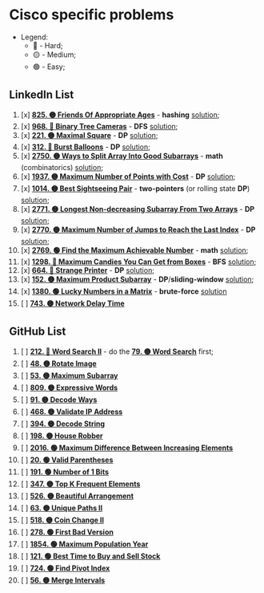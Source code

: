 # Cisco specific problems

- Legend:
  - 🔴 - Hard;
  - 🟡 - Medium;
  - 🟢 - Easy;

## LinkedIn List

1. [x] [**825. 🟡 Friends Of Appropriate Ages**](https://leetcode.com/problems/friends-of-appropriate-ages/description/) - **hashing** [solution](./1FriendsOfAppropriateAges.py);
2. [x] [**968. 🔴 Binary Tree Cameras**](https://leetcode.com/problems/binary-tree-cameras/description/) - **DFS** [solution](./2BinaryTreeCameras.py);
3. [x] [**221. 🟡 Maximal Square**](https://leetcode.com/problems/maximal-square/description/) - **DP** [solution](./3MaximalSquare.py);
4. [x] [**312. 🔴 Burst Balloons**](https://leetcode.com/problems/burst-balloons/description/) - **DP** [solution](./4BurstBaloons.py);
5. [x] [**2750. 🟡 Ways to Split Array Into Good Subarrays**](https://leetcode.com/problems/ways-to-split-array-into-good-subarrays/description/) - **math** (combinatorics) [solution](./5WaysToSplitArrayIntoGoodSubarrays.py);
6. [x] [**1937. 🟡 Maximum Number of Points with Cost**](https://leetcode.com/problems/maximum-number-of-points-with-cost/description/) - **DP** [solution](./6MaximumNumberOfPointsWithCost.py);
7. [x] [**1014. 🟡 Best Sightseeing Pair**](https://leetcode.com/problems/best-sightseeing-pair/description/) - **two-pointers** (or rolling state **DP**) [solution](./7BestSightseeingPair.py);
8. [x] [**2771. 🟡 Longest Non-decreasing Subarray From Two Arrays**](https://leetcode.com/problems/longest-non-decreasing-subarray-from-two-arrays/description/) - **DP** [solution](./8LongestNonDecreasingSubarrayFromTwoArrays.py);
9. [x] [**2770. 🟡 Maximum Number of Jumps to Reach the Last Index**](https://leetcode.com/problems/maximum-number-of-jumps-to-reach-the-last-index/description/) - **DP** [solution](./9MaximumNumberOfJumpsToReachTheLastIndex.py);
10. [x] [**2769. 🟢 Find the Maximum Achievable Number**](https://leetcode.com/problems/find-the-maximum-achievable-number/description/) - **math** [solution](./10FindTheMaximumAchievableNumber.py);
11. [x] [**1298. 🔴 Maximum Candies You Can Get from Boxes**](https://leetcode.com/problems/maximum-candies-you-can-get-from-boxes/description/) - **BFS** [solution](./11MaximumCandiesYouCanGetFromBoxes.py);
12. [x] [**664. 🔴 Strange Printer**](https://leetcode.com/problems/strange-printer/description/) - **DP** [solution](./12StrangePrinter.py);
13. [x] [**152. 🟡 Maximum Product Subarray**](https://leetcode.com/problems/maximum-product-subarray/description/) - **DP**/**sliding-window** [solution](./13MaximumProductSubarray.py);
14. [x] [**1380. 🟢 Lucky Numbers in a Matrix**](https://leetcode.com/problems/lucky-numbers-in-a-matrix/description/) - **brute-force** [solution](./14LuckyNumbersInAMatrix.py)
15. [ ] [**743. 🟡 Network Delay Time**](https://leetcode.com/problems/network-delay-time/description/)

## GitHub List

1. [ ] [**212. 🔴 Word Search II**](https://leetcode.com/problems/word-search-ii/description/) - do the [**79. 🟡 Word Search**](https://leetcode.com/problems/word-search/description/) first;
2. [ ] [**48. 🟡 Rotate Image**](https://leetcode.com/problems/rotate-image/description/)
3. [ ] [**53. 🟡 Maximum Subarray**](https://leetcode.com/problems/maximum-subarray/description/)
4. [ ] [**809. 🟡 Expressive Words**](https://leetcode.com/problems/expressive-words/description/)
5. [ ] [**91. 🟡 Decode Ways**](https://leetcode.com/problems/decode-ways/description/)
6. [ ] [**468. 🟡 Validate IP Address**](https://leetcode.com/problems/validate-ip-address/description/)
7. [ ] [**394. 🟡 Decode String**](https://leetcode.com/problems/decode-string/description/)
8. [ ] [**198. 🟡 House Robber**](https://leetcode.com/problems/house-robber/description/)
9. [ ] [**2016. 🟢 Maximum Difference Between Increasing Elements**](https://leetcode.com/problems/maximum-difference-between-increasing-elements/description/)
10. [ ] [**20. 🟢 Valid Parentheses**](https://leetcode.com/problems/valid-parentheses/description/)
11. [ ] [**191. 🟢 Number of 1 Bits**](https://leetcode.com/problems/number-of-1-bits/description/)
12. [ ] [**347. 🟡 Top K Frequent Elements**](https://leetcode.com/problems/top-k-frequent-elements/description/)
13. [ ] [**526. 🟡 Beautiful Arrangement**](https://leetcode.com/problems/beautiful-arrangement/description/)
14. [ ] [**63. 🟡 Unique Paths II**](https://leetcode.com/problems/unique-paths-ii/description/)
15. [ ] [**518. 🟡 Coin Change II**](https://leetcode.com/problems/coin-change-ii/description/)
16. [ ] [**278. 🟢 First Bad Version**](https://leetcode.com/problems/first-bad-version/description/)
17. [ ] [**1854. 🟢 Maximum Population Year**](https://leetcode.com/problems/maximum-population-year/description/)
18. [ ] [**121. 🟢 Best Time to Buy and Sell Stock**](https://leetcode.com/problems/best-time-to-buy-and-sell-stock/description/)
19. [ ] [**724. 🟢 Find Pivot Index**](https://leetcode.com/problems/find-pivot-index/description/)
20. [ ] [**56. 🟡 Merge Intervals**](https://leetcode.com/problems/merge-intervals/description/)

